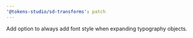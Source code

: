 ```yaml
---
'@tokens-studio/sd-transforms': patch
---
```


Add option to always add font style when expanding typography objects.

